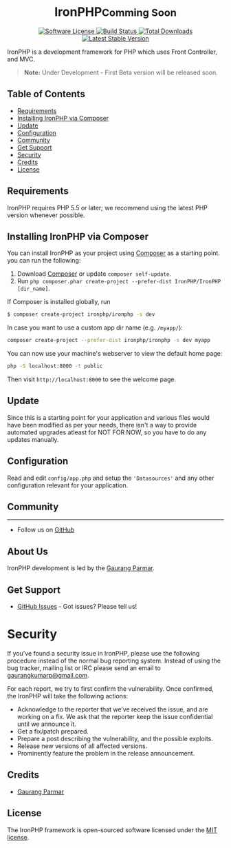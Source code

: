 <h1 align="center">IronPHP<small>Comming Soon</small></h1>
<p align="center">
    <a href="LICENSE" target="_blank">
        <img alt="Software License" src="https://img.shields.io/badge/license-MIT-brightgreen.svg?style=flat-square">
    </a>
    <a href="https://travis-ci.org/ironphp/ironphp" target="_blank">
        <img alt="Build Status" src="https://img.shields.io/travis/ironphp/ironphp/master.svg?style=flat-square">
    </a>
    <a href="https://packagist.org/packages/ironphp/ironphp" target="_blank">
        <img alt="Total Downloads" src="https://img.shields.io/packagist/dt/ironphp/ironphp.svg?style=flat-square">
    </a>
    <a href="https://packagist.org/packages/ironphp/ironphp" target="_blank">
        <img alt="Latest Stable Version" src="https://img.shields.io/packagist/v/ironphp/ironphp.svg?style=flat-square&label=stable">
    </a>
</p>

IronPHP is a development framework for PHP which
uses Front Controller, and MVC.

> **Note:** Under Development - First Beta version will be released soon.

## Table of Contents

- [Requirements](#requirements)
- [Installing IronPHP via Composer](#installing-ironphp-via-composer)
- [Update](#update)
- [Configuration](#configuration)
- [Community](#community)
- [Get Support](#get-support)
- [Security](#security)
- [Credits](#credits)
- [License](#license)

## Requirements

IronPHP requires PHP 5.5 or later; we recommend using the latest PHP version whenever possible.

## Installing IronPHP via Composer

You can install IronPHP as your project using
[Composer](https://getcomposer.org)  as
a starting point. you can run the following:

1. Download [Composer](https://getcomposer.org/doc/00-intro.md) or update `composer self-update`.
2. Run `php composer.phar create-project --prefer-dist IronPHP/IronPHP [dir_name]`.


If Composer is installed globally, run

``` bash
$ composer create-project ironphp/ironphp -s dev
```

In case you want to use a custom app dir name (e.g. `/myapp/`):

```bash
composer create-project --prefer-dist ironphp/ironphp -s dev myapp
```

You can now use your machine's webserver to view the default home page:

```bash
php -S localhost:8000 -t public
```

Then visit `http://localhost:8000` to see the welcome page.

## Update

Since this is a starting point for your application and various files
would have been modified as per your needs, there isn't a way to provide
automated upgrades atleast for NOT FOR NOW, so you have to do any updates manually.

## Configuration

Read and edit `config/app.php` and setup the `'Datasources'` and any other
configuration relevant for your application.

## Community
---------

* Follow us on [GitHub][1]

About Us
--------

IronPHP development is led by the [Gaurang Parmar](https://twitter.com/gaurangkumarp).

## Get Support

* [GitHub Issues](https://github.com/ironphp/ironphp/issues) - Got issues? Please tell us!

# Security

If you’ve found a security issue in IronPHP, please use the following procedure instead of the normal bug reporting system. Instead of using the bug tracker, mailing list or IRC please send an email to gaurangkumarp@gmail.com.

For each report, we try to first confirm the vulnerability. Once confirmed, the IronPHP will take the following actions:

- Acknowledge to the reporter that we’ve received the issue, and are working on a fix. We ask that the reporter keep the issue confidential until we announce it.
- Get a fix/patch prepared.
- Prepare a post describing the vulnerability, and the possible exploits.
- Release new versions of all affected versions.
- Prominently feature the problem in the release announcement.

## Credits

- [Gaurang Parmar](https://github.com/gaurangkumar)

## License

The IronPHP framework is open-sourced software licensed under the [MIT license](https://opensource.org/licenses/MIT).

[1]: https://github.com/ironphp